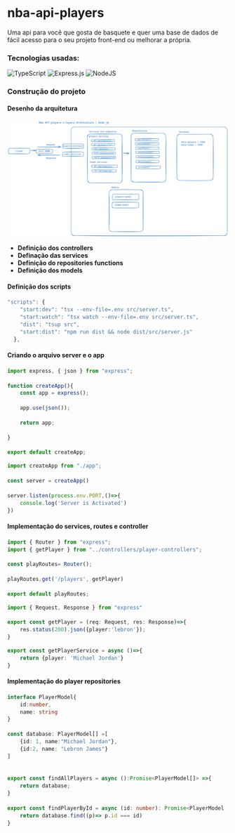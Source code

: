 # nba-api-players
Uma api para você que gosta de basquete e quer uma base de dados de fácil acesso para o seu projeto front-end ou melhorar a própria.

### Tecnologias usadas: 
![TypeScript](https://img.shields.io/badge/typescript-%23007ACC.svg?style=for-the-badge&logo=typescript&logoColor=white)
![Express.js](https://img.shields.io/badge/express.js-%23404d59.svg?style=for-the-badge&logo=express&logoColor=%2361DAFB)
![NodeJS](https://img.shields.io/badge/node.js-6DA55F?style=for-the-badge&logo=node.js&logoColor=white)
### Construção do projeto

#### Desenho da arquitetura
![Alt text](./docs/imgs/Nba-api-architecture.png "Optional Title")

- **Definição dos controllers**
- **Definação das services**
- **Definição do repositories functions**
- **Definição dos models**


#### Definição dos scripts

```ts
"scripts": {
    "start:dev": "tsx --env-file=.env src/server.ts",
    "start:watch": "tsx watch --env-file=.env src/server.ts",
    "dist": "tsup src",
    "start:dist": "npm run dist && node dist/src/server.js" 
  },
```

#### Criando o arquivo server e o app
```ts
import express, { json } from "express";

function createApp(){
    const app = express();

    app.use(json());
    
    return app;

}

export default createApp;
```

```ts
import createApp from "./app";

const server = createApp()

server.listen(process.env.PORT,()=>{
    console.log('Server is Activated')
})
```

#### Implementação do services, routes e controller

```ts
import { Router } from "express";
import { getPlayer } from "../controllers/player-controllers";

const playRoutes= Router();

playRoutes.get('/players', getPlayer)

export default playRoutes;
```

```ts
import { Request, Response } from "express"

export const getPlayer = (req: Request, res: Response)=>{
    res.status(200).json({player:'lebron'});
}
```

```ts
export const getPlayerService = async ()=>{
    return {player: 'Michael Jordan'}
}
```

#### Implementação do player repositories

```ts
interface PlayerModel{
    id:number,
    name: string
}

const database: PlayerModel[] =[
    {id: 1, name:"Michael Jordan"},
    {id:2, name: "Lebron James"}
] 


export const findAllPlayers = async ():Promise<PlayerModel[]> =>{
    return database;
}

export const findPlayerById = async (id: number): Promise<PlayerModel | undefined> =>{
    return database.find((p)=> p.id === id)
}
```